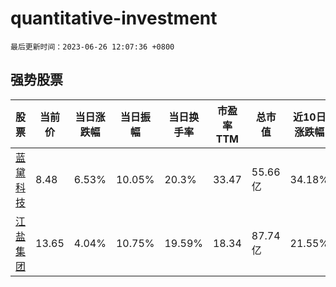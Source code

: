 # quantitative-investment

`最后更新时间：2023-06-26 12:07:36 +0800`

## 强势股票

|股票|当前价|当日涨跌幅|当日振幅|当日换手率|市盈率TTM|总市值|近10日涨跌幅|
|----|----|----|----|----|----|----|----|
|[蓝黛科技](https://xueqiu.com/S/SZ002765)|8.48|6.53%|10.05%|20.3%|33.47|55.66亿|34.18%|
|[江盐集团](https://xueqiu.com/S/SH601065)|13.65|4.04%|10.75%|19.59%|18.34|87.74亿|21.55%|
